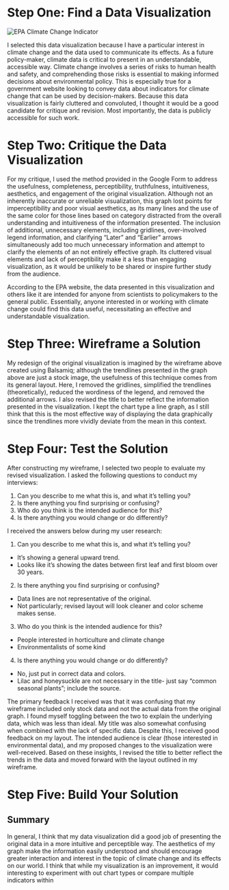 # Step One: Find a Data Visualization
![EPA Climate Change Indicator](https://www.epa.gov/sites/default/files/2021-03/leaf-bloom-dates_download1_2021.png)

I selected this data visualization because I have a particular interest in climate change and the data used to communicate its effects. As a future policy-maker, climate data is critical to present in an understandable, accessible way. Climate change involves a series of risks to human health and safety, and comprehending those risks is essential to making informed decisions about environmental policy. This is especially true for a government website looking to convey data about indicators for climate change that can be used by decision-makers. Because this data visualization is fairly cluttered and convoluted, I thought it would be a good candidate for critique and revision. Most importantly, the data is publicly accessible for such work.

# Step Two: Critique the Data Visualization
For my critique, I used the method provided in the Google Form to address the usefulness, completeness, perceptibility, truthfulness, intuitiveness, aesthetics, and engagement of the original visualization. Although not an inherently inaccurate or unreliable visualization, this graph lost points for imperceptibility and poor visual aesthetics, as its many lines and the use of the same color for those lines based on category distracted from the overall understanding and intuitiveness of the information presented. The inclusion of additional, unnecessary elements, including gridlines, over-involved legend information, and clarifying “Later” and “Earlier” arrows simultaneously add too much unnecessary information and attempt to clarify the elements of an not entirely effective graph. Its cluttered visual elements and lack of perceptibility make it a less than engaging visualization, as it would be unlikely to be shared or inspire further study from the audience. 

According to the EPA website, the data presented in this visualization and others like it are intended for anyone from scientists to policymakers to the general public. Essentially, anyone interested in or working with climate change could find this data useful, necessitating an effective and understandable visualization. 

# Step Three: Wireframe a Solution

My redesign of the original visualization is imagined by the wireframe above created using Balsamiq; although the trendlines presented in the graph above are just a stock image, the usefulness of this technique comes from its general layout. Here, I removed the gridlines, simplified the trendlines (theoretically), reduced the wordiness of the legend, and removed the additional arrows. I also revised the title to better reflect the information presented in the visualization. I kept the chart type a line graph, as I still think that this is the most effective way of displaying the data graphically since the trendlines more vividly deviate from the mean in this context.

# Step Four: Test the Solution
After constructing my wireframe, I selected two people to evaluate my revised visualization. I asked the following questions to conduct my interviews:
1. Can you describe to me what this is, and what it’s telling you?
2. Is there anything you find surprising or confusing?
3. Who do you think is the intended audience for this?
4. Is there anything you would change or do differently?

I received the answers below during my user research:
1. Can you describe to me what this is, and what it’s telling you?
* It’s showing a general upward trend.
* Looks like it’s showing the dates between first leaf and first bloom over 30 years.
2. Is there anything you find surprising or confusing?
* Data lines are not representative of the original.
* Not particularly; revised layout will look cleaner and color scheme makes sense.
3. Who do you think is the intended audience for this?
* People interested in horticulture and climate change
* Environmentalists of some kind
4. Is there anything you would change or do differently?
* No, just put in correct data and colors.
* Lilac and honeysuckle are not necessary in the title- just say “common seasonal plants”; include the source.

The primary feedback I received was that it was confusing that my wireframe included only stock data and not the actual data from the original graph. I found myself toggling between the two to explain the underlying data, which was less than ideal. My title was also somewhat confusing when combined with the lack of specific data. Despite this, I received good feedback on my layout. The intended audience is clear (those interested in environmental data), and my proposed changes to the visualization were well-received. Based on these insights, I revised the title to better reflect the trends in the data and moved forward with the layout outlined in my wireframe.

# Step Five: Build Your Solution
<div class="flourish-embed flourish-chart" data-src="visualisation/7768957"><script src="https://public.flourish.studio/resources/embed.js"></script></div>

## Summary
In general, I think that my data visualization did a good job of presenting the original data in a more intuitive and perceptible way. The aesthetics of my graph make the information easily understood and should encourage greater interaction and interest in the topic of climate change and its effects on our world. I think that while my visualization is an improvement, it would interesting to experiment with out chart types or compare multiple indicators within 

